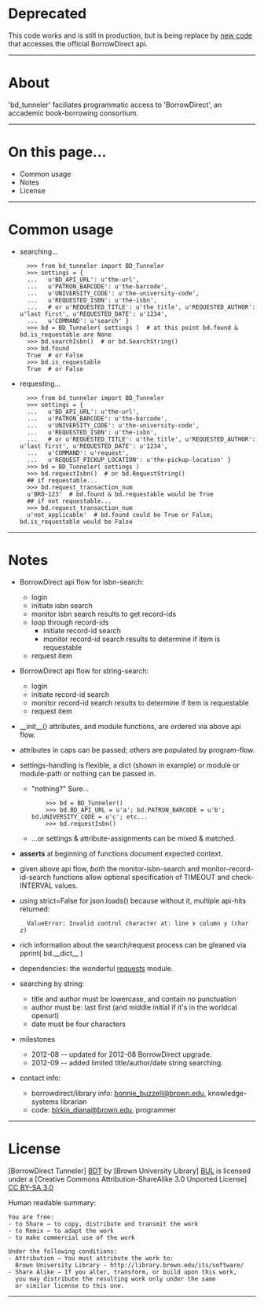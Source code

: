 Deprecated
==========

This code works and is still in production, but is being replace by [new code](https://github.com/Brown-University-Library/borrowdirect.py) that accesses the official BorrowDirect api.

---


About
=====

'bd_tunneler' faciliates programmatic access to 'BorrowDirect', an accademic book-borrowing consortium.

---


On this page...
===============

- Common usage
- Notes
- License

---
  
  
Common usage
============

- searching...

        >>> from bd_tunneler import BD_Tunneler
        >>> settings = {
        ...   u'BD_API_URL': u'the-url',
        ...   u'PATRON_BARCODE': u'the-barcode',
        ...   u'UNIVERSITY_CODE': u'the-university-code',
        ...   u'REQUESTED_ISBN': u'the-isbn',  
        ...   # or u'REQUESTED_TITLE': u'the title', u'REQUESTED_AUTHOR': u'last first', u'REQUESTED_DATE': u'1234',
        ...   u'COMMAND': u'search' } 
        >>> bd = BD_Tunneler( settings )  # at this point bd.found & bd.is_requestable are None
        >>> bd.searchIsbn()  # or bd.SearchString()
        >>> bd.found
        True  # or False
        >>> bd.is_requestable
        True  # or False

- requesting...

        >>> from bd_tunneler import BD_Tunneler
        >>> settings = {
        ...   u'BD_API_URL': u'the-url',
        ...   u'PATRON_BARCODE': u'the-barcode',
        ...   u'UNIVERSITY_CODE': u'the-university-code',
        ...   u'REQUESTED_ISBN': u'the-isbn',  
        ...   # or u'REQUESTED_TITLE': u'the title', u'REQUESTED_AUTHOR': u'last first', u'REQUESTED_DATE': u'1234',
        ...   u'COMMAND': u'request',
        ...   u'REQUEST_PICKUP_LOCATION': u'the-pickup-location' } 
        >>> bd = BD_Tunneler( settings )
        >>> bd.requestIsbn()  # or bd.RequestString()
        ## if requestable...
        >>> bd.request_transaction_num
        u'BRO-123'  # bd.found & bd.requestable would be True
        ## if not requestable...
        >>> bd.request_transaction_num
        u'not_applicable'  # bd.found could be True or False; bd.is_requestable would be False
        

---


Notes
=====

- BorrowDirect api flow for isbn-search:
    - login
    - initiate isbn search
    - monitor isbn search results to get record-ids
    - loop through record-ids
        - initiate record-id search
        - monitor record-id search results to determine if item is requestable
    - request item
    
- BorrowDirect api flow for string-search:
    - login
    - initiate record-id search
    - monitor record-id search results to determine if item is requestable
    - request item

- \_\_init\_\_() attributes, and module functions, are ordered via above api flow.

- attributes in caps can be passed; others are populated by program-flow.

- settings-handling is flexible, a dict (shown in example) or module or module-path or nothing can be passed in.

  - "nothing?" Sure...

            >>> bd = BD_Tunneler()
            >>> bd.BD_API_URL = u'a'; bd.PATRON_BARCODE = u'b'; bd.UNIVERSITY_CODE = u'c'; etc...
            >>> bd.requestIsbn()
            
  - ...or settings & attribute-assignments can be mixed & matched.

- __asserts__ at beginning of functions document expected context.

- given above api flow, _both_ the monitor-isbn-search and monitor-record-id-search functions allow
  optional specification of TIMEOUT and check-INTERVAL values.

- using strict=False for json.loads() because without it, multiple api-hits returned:
 
        ValueError: Invalid control character at: line x column y (char z)
  
- rich information about the search/request process can be gleaned via pprint( bd.\_\_dict\_\_ )

- dependencies: the wonderful [requests](http://docs.python-requests.org/en/latest/index.html) module.

- searching by string:

  - title and author must be lowercase, and contain no punctuation
  - author must be: last first (and middle initial if it's in the worldcat openurl)
  - date must be four characters
  
- milestones

  - 2012-08 -- updated for 2012-08 BorrowDirect upgrade.
  - 2012-09 -- added limited title/author/date string searching.

- contact info: 
    - borrowdirect/library info: bonnie_buzzell@brown.edu, knowledge-systems librarian
    - code: birkin_diana@brown.edu, programmer

---


License
=======

[BorrowDirect Tunneler] [BDT] by [Brown University Library] [BUL]
is licensed under a [Creative Commons Attribution-ShareAlike 3.0 Unported License] [CC BY-SA 3.0]

[BDT]: https://github.com/Brown-University-Library/borrowdirect_tunneler
[BUL]: http://library.brown.edu/its/software/
[CC BY-SA 3.0]: http://creativecommons.org/licenses/by-sa/3.0/

Human readable summary:

    You are free:
    - to Share — to copy, distribute and transmit the work
    - to Remix — to adapt the work
    - to make commercial use of the work

    Under the following conditions:
    - Attribution — You must attribute the work to:
      Brown University Library - http://library.brown.edu/its/software/
    - Share Alike — If you alter, transform, or build upon this work, 
      you may distribute the resulting work only under the same 
      or similar license to this one.  

---

